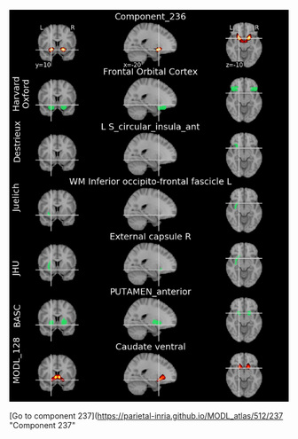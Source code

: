 


![236](preliminary/236.jpg "Component 236")

[Go to component 237](https://parietal-inria.github.io/MODL_atlas/512/237 "Component 237"